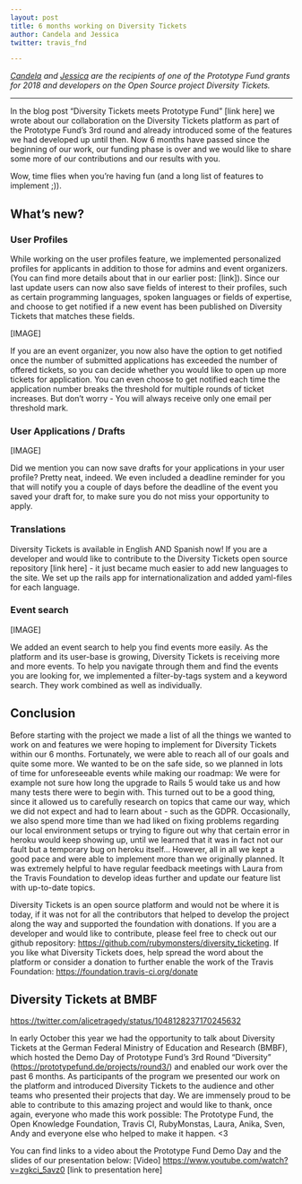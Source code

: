 ```yaml
---
layout: post
title: 6 months working on Diversity Tickets
author: Candela and Jessica
twitter: travis_fnd 

---
```


*[Candela](https://github.com/mauditecandela) and [Jessica](https://twitter.com/guainumbi_) are the recipients of one of the Prototype Fund grants for 2018 and developers on the Open Source project Diversity Tickets.*

---

In the blog post “Diversity Tickets meets Prototype Fund” [link here] we wrote about our collaboration on the Diversity Tickets platform as part of the Prototype Fund’s 3rd round and already introduced some of the features we had developed up until then. Now 6 months have passed since the beginning of our work, our funding phase is over and we would like to share some more of our contributions and our results with you. 

Wow, time flies when you’re having fun (and a long list of features to implement ;)).

## What’s new?

### User Profiles

While working on the user profiles feature, we implemented personalized profiles for applicants in addition to those for admins and event organizers. (You can find more details about that in our earlier post: [link]). Since our last update users can now also save fields of interest to their profiles, such as certain programming languages, spoken languages or fields of expertise, and choose to get notified if a new event has been published on Diversity Tickets that matches these fields. 

[IMAGE]

If you are an event organizer, you now also have the option to get notified once the number of submitted applications has exceeded the number of offered tickets, so you can decide whether you would like to open up more tickets for application. You can even choose to get notified each time the application number breaks the threshold for multiple rounds of ticket increases. But don’t worry - You will always receive only one email per threshold mark.

### User Applications / Drafts

[IMAGE]

Did we mention you can now save drafts for your applications in your user profile? Pretty neat, indeed. We even included a deadline reminder for you that will notify you a couple of days before the deadline of the event you saved your draft for, to make sure you do not miss your opportunity to apply.

### Translations

Diversity Tickets is available in English AND Spanish now! If you are a developer and would like to contribute to the Diversity Tickets open source repository [link here] - it just became much easier to add new languages to the site. We set up the rails app for internationalization and added yaml-files for each language.

### Event search

[IMAGE]

We added an event search to help you find events more easily. As the platform and its user-base is growing, Diversity Tickets is receiving more and more events. To help you navigate through them and find the events you are looking for, we implemented a filter-by-tags system and a keyword search. They work combined as well as individually.

## Conclusion 

Before starting with the project we made a list of all the things we wanted to work on and features we were hoping to implement for Diversity Tickets within our 6 months. Fortunately, we were able to reach all of our goals and quite some more. We wanted to be on the safe side, so we planned in lots of time for unforeseeable events while making our roadmap: We were for example not sure how long the upgrade to Rails 5 would take us and how many tests there were to begin with. This turned out to be a good thing, since it allowed us to carefully research on topics that came our way, which we did not expect and had to learn about - such as the GDPR. Occasionally, we also spend more time than we had liked on fixing problems regarding our local environment setups or trying to figure out why that certain error in heroku would keep showing up, until we learned that it was in fact not our fault but a temporary bug on heroku itself… However, all in all we kept a good pace and were able to implement more than we originally planned. It was extremely helpful to have regular feedback meetings with Laura from the Travis Foundation to develop ideas further and update our feature list with up-to-date topics.

Diversity Tickets is an open source platform and would not be where it is today, if it was not for all the contributors that helped to develop the project along the way and supported the foundation with donations. If you are a developer and would like to contribute, please feel free to check out our github repository: https://github.com/rubymonsters/diversity_ticketing. 
If you like what Diversity Tickets does, help spread the word about the platform or consider a donation to further enable the work of the Travis Foundation: https://foundation.travis-ci.org/donate

## Diversity Tickets at BMBF

https://twitter.com/alicetragedy/status/1048128237170245632

In early October this year we had the opportunity to talk about Diversity Tickets at the German Federal Ministry of Education and Research (BMBF), which hosted the Demo Day of Prototype Fund’s 3rd Round “Diversity” (https://prototypefund.de/projects/round3/) and enabled our work over the past 6 months. As participants of the program we presented our work on the platform and introduced Diversity Tickets to the audience and other teams who presented their projects that day. 
We are immensely proud to be able to contribute to this amazing project and would like to thank, once again, everyone who made this work possible: The Prototype Fund, the Open Knowledge Foundation, Travis CI, RubyMonstas, Laura, Anika, Sven, Andy and everyone else who helped to make it happen. <3 

You can find links to a video about the Prototype Fund Demo Day and the slides of our presentation below:
[Video] https://www.youtube.com/watch?v=zgkci_5avz0
[link to presentation here] 
